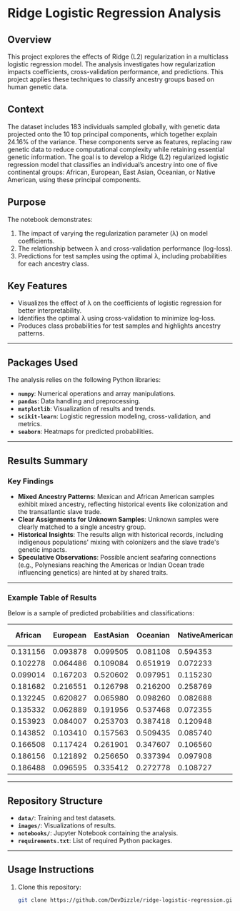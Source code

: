 # Ridge Logistic Regression Analysis

## Overview
This project explores the effects of Ridge (L2) regularization in a multiclass logistic regression model. The analysis investigates how regularization impacts coefficients, cross-validation performance, and predictions. This project applies these techniques to classify ancestry groups based on human genetic data.

## Context
The dataset includes 183 individuals sampled globally, with genetic data projected onto the 10 top principal components, which together explain 24.16% of the variance. These components serve as features, replacing raw genetic data to reduce computational complexity while retaining essential genetic information. The goal is to develop a Ridge (L2) regularized logistic regression model that classifies an individual’s ancestry into one of five continental groups: African, European, East Asian, Oceanian, or Native American, using these principal components.

## Purpose
The notebook demonstrates:
1. The impact of varying the regularization parameter (λ) on model coefficients.
2. The relationship between λ and cross-validation performance (log-loss).
3. Predictions for test samples using the optimal λ, including probabilities for each ancestry class.

## Key Features
- Visualizes the effect of λ on the coefficients of logistic regression for better interpretability.
- Identifies the optimal λ using cross-validation to minimize log-loss.
- Produces class probabilities for test samples and highlights ancestry patterns.

---

## Packages Used
The analysis relies on the following Python libraries:
- **`numpy`**: Numerical operations and array manipulations.
- **`pandas`**: Data handling and preprocessing.
- **`matplotlib`**: Visualization of results and trends.
- **`scikit-learn`**: Logistic regression modeling, cross-validation, and metrics.
- **`seaborn`**: Heatmaps for predicted probabilities.

---

## Results Summary

### Key Findings
- **Mixed Ancestry Patterns**: Mexican and African American samples exhibit mixed ancestry, reflecting historical events like colonization and the transatlantic slave trade.
- **Clear Assignments for Unknown Samples**: Unknown samples were clearly matched to a single ancestry group.
- **Historical Insights**: The results align with historical records, including indigenous populations' mixing with colonizers and the slave trade's genetic impacts.
- **Speculative Observations**: Possible ancient seafaring connections (e.g., Polynesians reaching the Americas or Indian Ocean trade influencing genetics) are hinted at by shared traits.

---

### Example Table of Results

Below is a sample of predicted probabilities and classifications:

| African    | European   | EastAsian  | Oceanian   | NativeAmerican | Predicted Class | Actual Class |
|------------|------------|------------|------------|----------------|-----------------|--------------|
| 0.131156   | 0.093878   | 0.099505   | 0.081108   | 0.594353       | NativeAmerican  | Unknown      |
| 0.102278   | 0.064486   | 0.109084   | 0.651919   | 0.072233       | Oceanian        | Unknown      |
| 0.099014   | 0.167203   | 0.520602   | 0.097951   | 0.115230       | EastAsian       | Unknown      |
| 0.181682   | 0.216551   | 0.126798   | 0.216200   | 0.258769       | NativeAmerican  | Unknown      |
| 0.132245   | 0.620827   | 0.065980   | 0.098260   | 0.082688       | European        | Unknown      |
| 0.135332   | 0.062889   | 0.191956   | 0.537468   | 0.072355       | Oceanian        | Mexican      |
| 0.153923   | 0.084007   | 0.253703   | 0.387418   | 0.120948       | Oceanian        | Mexican      |
| 0.143852   | 0.103410   | 0.157563   | 0.509435   | 0.085740       | Oceanian        | Mexican      |
| 0.166508   | 0.117424   | 0.261901   | 0.347607   | 0.106560       | Oceanian        | Mexican      |
| 0.186156   | 0.121892   | 0.256650   | 0.337394   | 0.097908       | Oceanian        | Mexican      |
| 0.186488   | 0.096595   | 0.335412   | 0.272778   | 0.108727       | EastAsian       | Mexican      |

---

## Repository Structure
- **`data/`**: Training and test datasets.
- **`images/`**: Visualizations of results.
- **`notebooks/`**: Jupyter Notebook containing the analysis.
- **`requirements.txt`**: List of required Python packages.

---

## Usage Instructions
1. Clone this repository:
   ```bash
   git clone https://github.com/DevDizzle/ridge-logistic-regression.git

